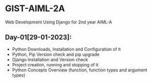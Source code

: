 # GIST-AIML-2A
Web Development Using Django for 2nd year AIML-A

## Day-01[29-01-2023]:
  - Python Downloads, Installation and Configuration of it
  - Python, Pip Version check and pip upgrade
  - Django Installation and Version check
  - Project creation, running and stopping of it
  - Python Concepts Overview (function, function types and argument types)
